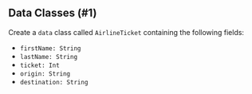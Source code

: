 ## Data Classes (#1)

Create a `data` class called `AirlineTicket` containing the following fields:

- `firstName: String`
- `lastName: String`
- `ticket: Int`
- `origin: String`
- `destination: String`